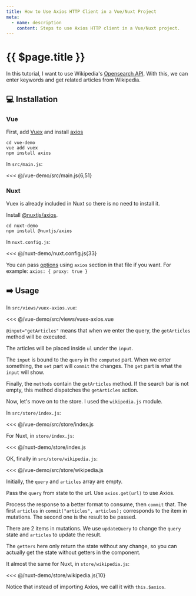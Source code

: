 ```yaml
---
title: How to Use Axios HTTP Client in a Vue/Nuxt Project
meta:
  - name: description
    content: Steps to use Axios HTTP client in a Vue/Nuxt project.
---
```


# {{ $page.title }}

<start-tutorial demo="axios" />

In this tutorial, I want to use Wikipedia's [Opensearch API](https://www.mediawiki.org/wiki/API:Opensearch). With this, we can enter keywords and get related articles from Wikipedia.

## :computer: Installation

### Vue

First, add [Vuex](https://vuex.vuejs.org/) and install [axios](https://www.npmjs.com/package/prismjs)

```bash{2-3}
cd vue-demo
vue add vuex
npm install axios
```

In `src/main.js`:

<<< @/vue-demo/src/main.js{6,51}

### Nuxt

Vuex is already included in Nuxt so there is no need to install it.

Install [@nuxtjs/axios](https://www.npmjs.com/package/@nuxtjs/axios).

```bash{2}
cd nuxt-demo
npm install @nuxtjs/axios
```

In `nuxt.config.js`:

<<< @/nuxt-demo/nuxt.config.js{33}

You can pass [options](https://axios.nuxtjs.org/options) using `axios` section in that file if you want. For example: `axios: { proxy: true }`

## :arrow_right: Usage

In `src/views/vuex-axios.vue`:

<<< @/vue-demo/src/views/vuex-axios.vue

`@input="getArticles"` means that when we enter the query, the `getArticles` method will be executed.

The articles will be placed inside `ul` under the `input`.

The `input` is bound to the `query` in the `computed` part. When we enter something, the `set` part will `commit` the changes. The `get` part is what the `input` will show.

Finally, the `methods` contain the `getArticles` method. If the search bar is not empty, this method dispatches the `getArticles` action.

Now, let's move on to the store. I used the `wikipedia.js` module.

In `src/store/index.js`:

<<< @/vue-demo/src/store/index.js

For Nuxt, in `store/index.js`:

<<< @/nuxt-demo/store/index.js

OK, finally in `src/store/wikipedia.js`:

<<< @/vue-demo/src/store/wikipedia.js

Initially, the `query` and `articles` array are empty.

Pass the `query` from state to the url. Use `axios.get(url)` to use Axios.

Process the response to a better format to consume, then `commit` that. The first `articles` in `commit("articles", articles);` corresponds to the item in mutations. The second one is the result to be passed.

There are 2 items in mutations. We use `updateQuery` to change the `query` state and `articles` to update the result.

The `getters` here only return the state without any change, so you can actually get the state without getters in the component.

It almost the same for Nuxt, in `store/wikipedia.js`:

<<< @/nuxt-demo/store/wikipedia.js{10}

Notice that instead of importing Axios, we call it with `this.$axios`.

